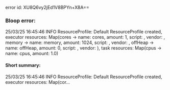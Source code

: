 error id: XU8Q6vy2jEd1V8BPYn+X8A==
### Bloop error:

25/03/25 16:45:46 INFO ResourceProfile: Default ResourceProfile created, executor resources: Map(cores -> name: cores, amount: 1, script: , vendor: , memory -> name: memory, amount: 1024, script: , vendor: , offHeap -> name: offHeap, amount: 0, script: , vendor: ), task resources: Map(cpus -> name: cpus, amount: 1.0)
#### Short summary: 

25/03/25 16:45:46 INFO ResourceProfile: Default ResourceProfile created, executor resources: Map(cor...